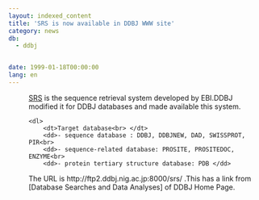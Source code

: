```yaml
---
layout: indexed_content
title: 'SRS is now available in DDBJ WWW site'
category: news
db:
  - ddbj


date: 1999-01-18T00:00:00
lang: en
---
```


<dd><a href="http://srs.ddbj.nig.ac.jp/">SRS</a> is the sequence retrieval system developed by EBI.DDBJ modified it for DDBJ databases and made available this system.

    <dl>
        <dt>Target database<br> </dt>
        <dd>- sequence database : DDBJ, DDBJNEW, DAD, SWISSPROT, PIR<br>
        <dd>- sequence-related database: PROSITE, PROSITEDOC, ENZYME<br>
        <dd>- protein tertiary structure database: PDB </dd>
</dd>
</dd>
</dl>
<dd>The URL is http://ftp2.ddbj.nig.ac.jp:8000/srs/ .This has a link from [Database Searches and Data Analyses] of DDBJ Home Page.</dd>
</dd>
